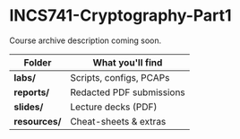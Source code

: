 ﻿# INCS741-Cryptography-Part1
Course archive  description coming soon.

| Folder       | What you'll find              |
|--------------|------------------------------|
| **labs/**    | Scripts, configs, PCAPs       |
| **reports/** | Redacted PDF submissions      |
| **slides/**  | Lecture decks (PDF)           |
| **resources/** | Cheat-sheets & extras       |
